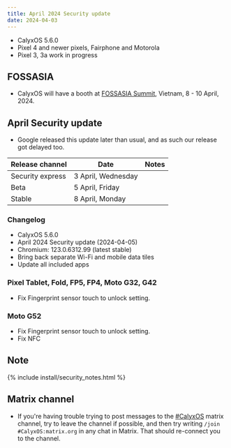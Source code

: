 ```yaml
---
title: April 2024 Security update
date: 2024-04-03
---
```


* CalyxOS 5.6.0
* Pixel 4 and newer pixels, Fairphone and Motorola
* Pixel 3, 3a work in progress

## FOSSASIA
* CalyxOS will have a booth at [FOSSASIA Summit](https://summit.fossasia.org), Vietnam, 8 - 10 April, 2024.

## April Security update
* Google released this update later than usual, and as such our release got delayed too.

| Release channel  | Date   | Notes |
| ---------------- | ------ | ------ |
| Security express | 3 April, Wednesday | |
| Beta | 5 April, Friday | |
| Stable | 8 April, Monday | |

### Changelog
* CalyxOS 5.6.0
* April 2024 Security update (2024-04-05)
* Chromium: 123.0.6312.99 (latest stable)
* Bring back separate Wi-Fi and mobile data tiles
* Update all included apps

### Pixel Tablet, Fold, FP5, FP4, Moto G32, G42
* Fix Fingerprint sensor touch to unlock setting.

### Moto G52
* Fix Fingerprint sensor touch to unlock setting.
* Fix NFC

## Note

{% include install/security_notes.html %}

## Matrix channel

* If you're having trouble trying to post messages to the [#CalyxOS](https://matrix.to/#/#CalyxOS:matrix.org) matrix channel, try to leave the channel if possible, and then try writing `/join #CalyxOS:matrix.org` in any chat in Matrix. That should re-connect you to the channel.
